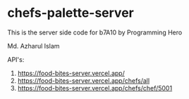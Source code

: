 # chefs-palette-server

This is the server side code for b7A10 by Programming Hero

Md. Azharul Islam

API's:

1.  https://food-bites-server.vercel.app/
2.  https://food-bites-server.vercel.app/chefs/all
3.  https://food-bites-server.vercel.app/chefs/chef/5001
